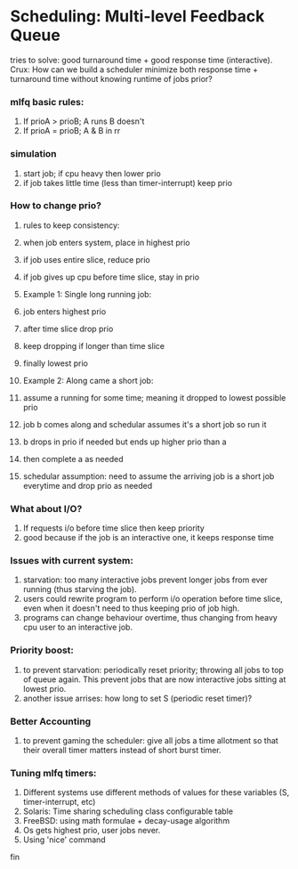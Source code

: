 # Scheduling: Multi-level Feedback Queue

tries to solve: good turnaround time + good response time (interactive).
Crux: How can we build a scheduler minimize both response time + turnaround time
without knowing runtime of jobs prior?

### mlfq basic rules:

1. If prioA > prioB; A runs B doesn't
1. If prioA = prioB; A & B in rr

### simulation
1. start job; if cpu heavy then lower prio
1. if job takes little time (less than timer-interrupt) keep prio
	
### How to change prio?
1. rules to keep consistency:
 1. when job enters system, place in highest prio
 1. if job uses entire slice, reduce prio
 1. if job gives up cpu before time slice, stay in prio

1. Example 1: Single long running job:
 1. job enters highest prio
 1. after time slice drop prio
 1. keep dropping if longer than time slice
 1. finally lowest prio

1. Example 2: Along came a short job:
 1. assume a running for some time; meaning it dropped to lowest possible prio
 1. job b comes along and schedular assumes it's a short job so run it
 1. b drops in prio if needed but ends up higher prio than a
 1. then complete a as needed

1. schedular assumption: need to assume the arriving job is a short job
 everytime and drop prio as needed

### What about I/O?
1. If requests i/o before time slice then keep priority
1. good because if the job is an interactive one, it keeps response time

### Issues with current system:
1. starvation: too many interactive jobs prevent longer jobs from ever
 running (thus starving the job).
 1. users could rewrite program to perform i/o operation before time slice,
     even when it doesn't need to thus keeping prio of job high.
 1. programs can change behaviour overtime, thus changing from heavy cpu
     user to an interactive job.

### Priority boost:
1. to prevent starvation: periodically reset priority; throwing all
 jobs to top of queue again. This prevent jobs that are now interactive
 jobs sitting at lowest prio.
1. another issue arrises: how long to set S (periodic reset timer)?

### Better Accounting
1. to prevent gaming the scheduler: give all jobs a time allotment
 so that their overall timer matters instead of short burst timer. 

### Tuning mlfq timers:
1. Different systems use different methods of values for these variables 
 (S, timer-interrupt, etc)
 1. Solaris: Time sharing scheduling class configurable table
 1. FreeBSD: using math formulae + decay-usage algorithm
 1. Os gets highest prio, user jobs never.
 1.  Using 'nice' command

fin
